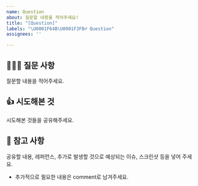 ```yaml
---
name: Question
about: 질문할 내용을 적어주세요!
title: "[Question]"
labels: "\U0001F64B\U0001F3FB‍♂️ Question"
assignees: ''

---
```


## 🙋🏻‍♂️ 질문 사항
질문할 내용을 적어주세요.

## 👍 시도해본 것
시도해본 것들을 공유해주세요.

## 📖 참고 사항
공유할 내용, 레퍼런스, 추가로 발생할 것으로 예상되는 이슈, 스크린샷 등을 넣어 주세요.
- 추가적으로 필요한 내용은 comment로 남겨주세요.